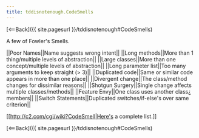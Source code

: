```yaml
---
title: tddisnotenough.CodeSmells
---
```

[<==Back]({{ site.pagesurl }}/tddisnotenough#CodeSmells)

A few of Fowler's Smells.

||Poor Names||Name suggests wrong intent||
||Long methods||More than 1 thing/multiple levels of abstraction||
||Large classes||More than one concept/multiple levels of abstraction||
||Long parameter list||Too many arguments to keep straight (> 3)||
||Duplicated code||Same or similar code appears in more than one place||
||Divergent change||The class/method changes for dissimilar reasons||
||Shotgun Surgery||Single change affects multiple classes/methods||
||Feature Envy||One class uses another class¿ members||
||Switch Statements||Duplicated switches/if-else's over same criterion||

[[http://c2.com/cgi/wiki?CodeSmell|Here's a complete list.]]

[<==Back]({{ site.pagesurl }}/tddisnotenough#CodeSmells)
